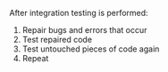After integration testing is performed:
1) Repair bugs and errors that occur
2) Test repaired code
3) Test untouched pieces of code again
4) Repeat
